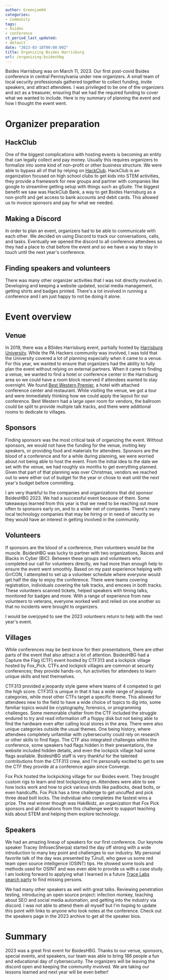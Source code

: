 ```yaml
---
author: Greenjam94
categories:
- Community
tags:
- bsides
- conference
ct_period_last_updated:
- default
date: "2023-03-18T00:00:00Z"
title: Organizing Bsides Harrisburg
url: /organizing-bsideshbg
---
```


Bsides Harrisburg was on March 11, 2023. Our first post-covid Bsides conference in central Pennsylvania under new organizers. A small team of local security professionals gathered together to collect funding, invite speakers, and attract attendees. I was privileged to be one of the organizers and act as a treasurer, ensuring that we had the required funding to cover what we wanted to include. Here is my summary of planning the event and how I thought the event went.

# Organizer preparation

## HackClub

One of the biggest complications with hosting events is becoming an entity that can legally collect and pay money. Usually this requires organizers to formalize into some kind of non-profit or other business structure. We were able to bypass all of that by relying on [HackClub](https://hackclub.com/). HackClub is an organization focused on high school clubs to get kids into STEM activities, they provide a framework for new groups and partner with companies like google to streamline getting setup with things such as gSuite. The biggest benefit we saw was HackClub Bank, a way to get Bsides Harrisburg as a non-profit and get access to bank accounts and debit cards. This allowed us to invoice sponsors and pay for what we needed.

## Making a Discord

In order to plan an event, organizers had to be able to communicate with each other. We decided on using Discord to track our conversations, calls, and tasks. Eventually we opened the discord to all conference attendees so they had a place to chat before the event and so we have a way to stay in touch until the next year's conference.

## Finding speakers and volunteers

There was many other organizer activities that I was not directly involved in. Developing and keeping a website updated, social media management, getting shirts and badges printed. There's a lot involved in running a conference and I am just happy to not be doing it alone.

# Event overview

## Venue

In 2019, there was a BSides Harrisburg event, partially hosted by [Harrisburg University](https://summits.harrisburgu.edu/bsides/2019-in-review/). While the PA Hackers community was involved, I was told that the University covered a lot of planning especially when it came to a venue. For this year, we wanted to ensure that organizers had the ability to fully plan the event without relying on external partners. When it came to finding a venue, we wanted to find a hotel or conference center in the Harrisburg area so we could have a room block reserved if attendees wanted to stay overnight. We found [Best Western Premier](https://www.google.com/maps/place/Best+Western+Premier+The+Central+Hotel+%26+Conference+Center/@40.273629,-76.8153398,15z/data=!4m2!3m1!1s0x0:0x61d6ea67b2dd8c5e?sa=X&ved=2ahUKEwiMuqzM0uX9AhUgD1kFHZLwDT0Q_BJ6BAh-EAc), a hotel with attached conference center and restaurant. While visiting the venue, we got a tour and were immediately thinking how we could apply the layout for our conference. Best Western had a large open room for vendors, the ballroom could be split to provide multiple talk tracks, and there were additional rooms to dedicate to villages.

## Sponsors

Finding sponsors was the most critical task of organizing the event. Without sponsors, we would not have the funding for the venue, inviting key speakers, or providing food and materials for attendees. Sponsors are the blood of a conference and for a while during planning, we were worried about not being able to host the event. From the initial idea to the date we set with the venue, we had roughly six months to get everything planned. Given that part of that planning was over Christmas, vendors we reached out to were either out of budget for the year or chose to wait until the next year's budget before committing.

I am very thankful to the companies and organizations that did sponsor BsidesHBG 2023. We had a successful event because of them. Some takeaways learned from this year is that we need to be reaching out more often to sponsors early on, and to a wider net of companies. There's many local technology companies that may be hiring or in need of security so they would have an interest in getting involved in the community.

## Volunteers

If sponsors are the blood of a conference, then volunteers would be the muscle. BsidesHBG was lucky to partner with two organizations, Raices and Blacks in Cyber (BIC). Between these groups and volunteers who completed our call for volunteers directly, we had more than enough help to ensure the event went smoothly. Based on my past experience helping with GrrCON, I attempted to set up a volunteer schedule where everyone would get half the day to enjoy the conference. There were teams covering registration, individuals covering the talk tracks, and emcees in both tracks. These volunteers scanned tickets, helped speakers with timing talks, monitored for badges and more. With a range of experience from new volunteers to veterans, everyone worked well and relied on one another so that no incidents were brought to organizers.

I would be overjoyed to see the 2023 volunteers return to help with the next year's event.

## Villages

While conferences may be best know for their presentations, there are other parts of the event that also attract a lot of attention. BsidesHBG had a Capture the Flag (CTF) event hosted by CTF313 and a lockpick village hosted by Fox_Pick. CTFs and lockpick villages are common at security conferences; they provide hands-on, fun activities for attendees to learn unique skills and test themselves.

CTF313 provided a jeopardy style game where teams of 4 competed to get the high score. CTF313 is unique in that it has a wide range of jeopardy categories, while most other CTFs target a specific theme. This allowed for attendees new to the field to have a wide choice of topics to dig into, some familiar topics would be cryptography, forensics, or programming challenges. Some memorable chatter from the CTF included the struggle endured to try and read information off a floppy disk but not being able to find the hardware even after calling local stores in the area. There were also unique categories outside the usual themes. One being history, where attendees completely unfamiliar with cybersecurity could rely on research or other skills to find flags. The CTF also integrated challenges within the conference, some speakers had flags hidden in their presentations, the website included hidden details, and even the lockpick village had some flags available. BsidesHBG staff is very thankful for the talented contributions from the CTF313 crew, and I'm personally excited to get to see the CTF they provide at a conference again since Converge.

Fox Pick hosted the lockpicking village for our Bsides event. They brought custom rigs to learn and test lockpicking on. Attendees were able to see how locks work and how to pick various kinds like padlocks, dead bolts, or even handcuffs. Fox Pick has a time challenge to get uncuffed and pick three dead bolt locks. The individual who completes the fastest wins a prize. The real winner though was Hak4kidz, an organization that Fox Pick sponsors and all donations from this challenge went to support teaching kids about STEM and helping them explore technology.

## Speakers

We had an amazing lineup of speakers for our first conference. Our keynote speaker Tracey (InfosecSherpa) started the day off strong with a wide introduction to many key point and challenges to our industry. My personal favorite talk of the day was presented by TJnull, who gave us some red team open source intelligence (OSINT) tips. He showed some tools and methods used for OSINT and was even able to provide us with a case study. I am looking forward to applying what I learned in a future [Trace Labs search party](https://www.tracelabs.org/initiatives/search-party) to find missing persons.

We had many other speakers as well with great talks. Reviewing penetration testing, introducing an open source project: infection monkey, teaching about SEO and social media automation, and getting into the industry via discord. I was not able to attend them all myself but I'm hoping to update this point with links to anyone who took notes at the conference. Check out the speakers page in the 2023 archive to get all the speaker bios.

# Summary

2023 was a great first event for BsidesHBG. Thanks to our venue, sponsors, special events, and speakers, our team was able to bring 186 people a fun and educational day of cybersecurity. The organizers will be leaving the discord open and keeping the community involved. We are taking our lessons learned and next year will be even better!
